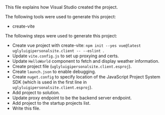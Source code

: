 This file explains how Visual Studio created the project.

The following tools were used to generate this project:
- create-vite

The following steps were used to generate this project:
- Create vue project with create-vite: `npm init --yes vue@latest uglyluigipersonalsite.client -- --eslint `.
- Update `vite.config.js` to set up proxying and certs.
- Update `HelloWorld` component to fetch and display weather information.
- Create project file (`uglyluigipersonalsite.client.esproj`).
- Create `launch.json` to enable debugging.
- Create `nuget.config` to specify location of the JavaScript Project System SDK (which is used in the first line in `uglyluigipersonalsite.client.esproj`).
- Add project to solution.
- Update proxy endpoint to be the backend server endpoint.
- Add project to the startup projects list.
- Write this file.
